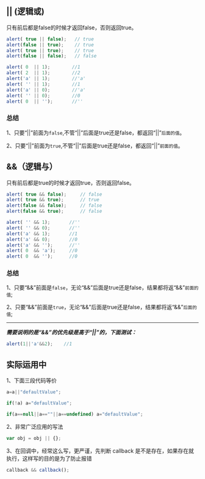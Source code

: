 ## || (逻辑或)
只有前后都是false的时候才返回false，否则返回true。
```javascript
alert( true || false);   // true
alert(false || true);    // true
alert( true || true);    // true
alert(false || false);   // false
```
```javascript
alert( 0  || 1);        //1
alert( 2  || 1);        //2
alert('a' || 1);        //'a'
alert( '' || 1);        //1
alert('a' || 0);        //'a'
alert( '' || 0);        //0
alert( 0  || '');       //''
```
### 总结
1、只要“||”前面为`false`,不管“||”后面是true还是false，都返回“||”`后面的值`。

2、只要“||”前面为`true`,不管“||”后面是true还是false，都返回“||”`前面的值`。

## &&（逻辑与）
只有前后都是true的时候才返回true，否则返回false。
```javascript
alert( true && false);     // false
alert( true && true);      // true
alert(false && false);     // false
alert(false && true);      // false
```
```javascript
alert( '' && 1);       //''
alert( '' && 0);       //''
alert('a' && 1);       //1
alert('a' && 0);       //0
alert('a' && '');      //''
alert( 0  && 'a');     //0
alert( 0  && '');      //0
```
### 总结
1、只要“&&”前面是`false`，无论“&&”后面是true还是false，结果都将返“&&”`前面的值`;

2、只要“&&”前面是`true`，无论“&&”后面是true还是false，结果都将返“&&”`后面的值`;

---

***需要说明的是“&&”的优先级是高于“||”的，下面测试：***
```javascript
alert(1||'a'&&2);    //1
```

## 实际运用中
1、下面三段代码等价
```javascript
a=a||"defaultValue";

if(!a) a="defaultValue"; 

if(a==null||a==""||a==undefined) a="defaultValue";
```
2、非常广泛应用的写法
```javascript
var obj = obj || {};
```
3、在回调中，经常这么写，更严谨，先判断 callback 是不是存在，如果存在就执行，这样写的目的是为了防止报错
```javascript
callback && callback();
```